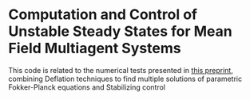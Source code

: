 # Computation and Control of Unstable Steady States for Mean Field Multiagent Systems
This code is related to the numerical tests presented in [this preprint](
https://doi.org/10.48550/arXiv.2406.11725), 
combining Deflation techniques to find multiple solutions of parametric Fokker-Planck equations and Stabilizing control

